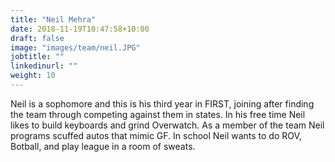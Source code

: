 ```yaml
---
title: "Neil Mehra"
date: 2018-11-19T10:47:58+10:00
draft: false
image: "images/team/neil.JPG"
jobtitle: ""
linkedinurl: ""
weight: 10
---
```


Neil is a sophomore and this is his third year in FIRST, joining after finding the team through competing against them in states. In his free time Neil likes to build keyboards and grind Overwatch. As a member of the team Neil programs scuffed autos that mimic GF. In school Neil wants to do ROV, Botball, and play league in a room of sweats.

